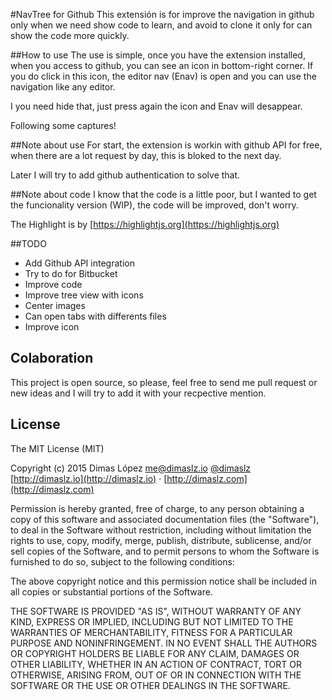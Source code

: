 #NavTree for Github
This extensión is for improve the navigation in github only when we need show code to learn, 
and avoid to clone it only for can show the code more quickly.

##How to use
The use is simple, once you have the extension installed, when you access to github, you can see an icon in bottom-right corner.
If you do click in this icon, the editor nav (Enav) is open and you can use the navigation like any editor.

I you need hide that, just press again the icon and Enav will desappear.

Following some captures!

##Note about use
For start, the extension is workin with github API for free, when there are a lot request by day, 
this is bloked to the next day.

Later I will try to add github authentication to solve that.

##Note about code
I know that the code is a little poor, but I wanted to get the funcionality version (WIP), the code will be improved, don't worry.

The Highlight is by [https://highlightjs.org](https://highlightjs.org)

##TODO
* Add Github API integration
* Try to do for Bitbucket
* Improve code
* Improve tree view with icons
* Center images
* Can open tabs with differents files
* Improve icon

## Colaboration
This project is open source, so please, feel free to send me pull request or new ideas and I will try to add it with your recpective mention.

## License

The MIT License (MIT)

Copyright (c) 2015 Dimas López <me@dimaslz.io>
[@dimaslz](http://twitter.com/dimaslz) [http://dimaslz.io](http://dimaslz.io) · [http://dimaslz.com](http://dimaslz.com)

Permission is hereby granted, free of charge, to any person obtaining a copy
of this software and associated documentation files (the "Software"), to deal
in the Software without restriction, including without limitation the rights
to use, copy, modify, merge, publish, distribute, sublicense, and/or sell
copies of the Software, and to permit persons to whom the Software is
furnished to do so, subject to the following conditions:

The above copyright notice and this permission notice shall be included in
all copies or substantial portions of the Software.

THE SOFTWARE IS PROVIDED "AS IS", WITHOUT WARRANTY OF ANY KIND, EXPRESS OR
IMPLIED, INCLUDING BUT NOT LIMITED TO THE WARRANTIES OF MERCHANTABILITY,
FITNESS FOR A PARTICULAR PURPOSE AND NONINFRINGEMENT. IN NO EVENT SHALL THE
AUTHORS OR COPYRIGHT HOLDERS BE LIABLE FOR ANY CLAIM, DAMAGES OR OTHER
LIABILITY, WHETHER IN AN ACTION OF CONTRACT, TORT OR OTHERWISE, ARISING FROM,
OUT OF OR IN CONNECTION WITH THE SOFTWARE OR THE USE OR OTHER DEALINGS IN
THE SOFTWARE.
